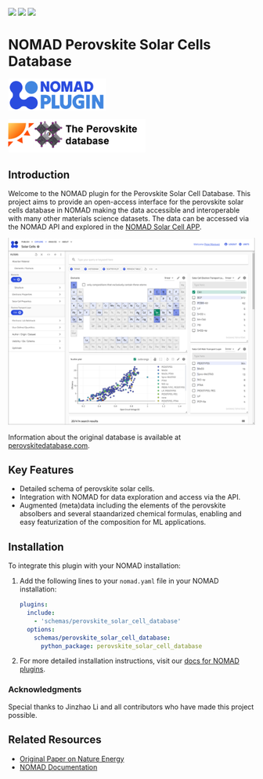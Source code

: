 ![](https://github.com/FAIRmat-NFDI/nomad-measurements/actions/workflows/publish.yml/badge.svg)
![](https://img.shields.io/pypi/pyversions/nomad-measurements)
![](https://img.shields.io/pypi/l/nomad-measurements)

# NOMAD Perovskite Solar Cells Database
  [<img src="docs/assets/nomad_plugin_logo.png" width="200">](https://nomad-lab.eu/prod/v1/staging/docs/plugins/plugins.html)

  [<img width="280" alt="image" src="docs/assets/perovskite_database_project.png">](https://www.perovskitedatabase.com/)



## Introduction
Welcome to the NOMAD plugin for the Perovskite Solar Cell Database. This project aims to provide an open-access interface for the perovskite solar cells database in NOMAD making the data accessible and interoperable with many other materials science datasets.
The data can be accessed via the NOMAD API and explored in the [NOMAD Solar Cell APP](https://nomad-lab.eu/prod/v1/staging/gui/search/solarcells).

  [<img src="docs/assets/screenshot_nomad_app.png">](https://nomad-lab.eu/prod/v1/staging/gui/search/solarcells)

Information about the original database is available at [perovskitedatabase.com](https://www.perovskitedatabase.com/).


## Key Features
- Detailed schema of perovskite solar cells.
- Integration with NOMAD for data exploration and access via the API.
- Augmented (meta)data including the elements of the perovskite absolbers and several staandarized chemical formulas, enabling and easy featurization of the composition for ML applications.

## Installation
To integrate this plugin with your NOMAD installation:
1. Add the following lines to your `nomad.yaml` file in your NOMAD installation:

    ```yaml
    plugins:
      include:
        - 'schemas/perovskite_solar_cell_database'
      options:
        schemas/perovskite_solar_cell_database:
          python_package: perovskite_solar_cell_database
    ```

2. For more detailed installation instructions, visit our [docs for NOMAD plugins](https://nomad-lab.eu/prod/v1/staging/docs/plugins/plugins.html).

### Acknowledgments
Special thanks to Jinzhao Li and all contributors who have made this project possible.

## Related Resources
- [Original Paper on Nature Energy](https://www.nature.com/articles/s41560-021-00941-3)  
- [NOMAD Documentation](https://nomad-lab.eu/prod/v1/staging/docs/)
